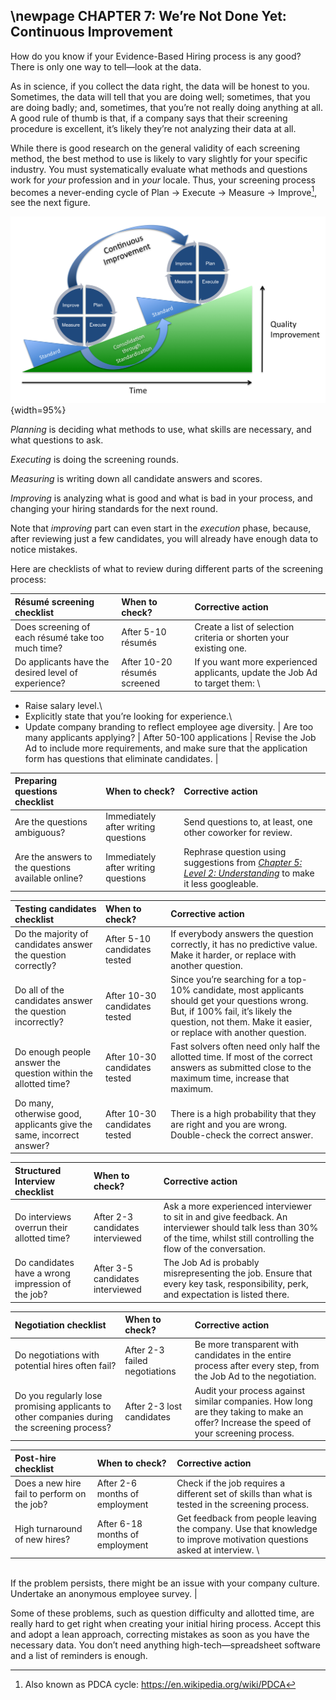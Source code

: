 \newpage
CHAPTER 7: We’re Not Done Yet: Continuous Improvement
-----------------------------------------------------

How do you know if your Evidence-Based Hiring process is any good? There is only one way to tell—look at the data.

As in science, if you collect the data right, the data will be honest to you. Sometimes, the data will tell that you are doing well; sometimes, that you are doing badly; and, sometimes, that you’re not really doing anything at all. A good rule of thumb is that, if a company says that their screening procedure is excellent, it’s likely they’re not analyzing their data at all.

While there is good research on the general validity of each screening method, the best method to use is likely to vary slightly for your specific industry. You must systematically evaluate what methods and questions work for *your* profession and in *your* locale. Thus, your screening process becomes a never-ending cycle of Plan → Execute → Measure → Improve[^pdca], see the next figure.

[^pdca]: Also known as PDCA cycle: <https://en.wikipedia.org/wiki/PDCA>

![Plan → Execute → Measure → Improve cycle.](../images/pemi.png){width=95%}

*Planning* is deciding what methods to use, what skills are necessary, and what questions to ask.

*Executing* is doing the screening rounds.

*Measuring* is writing down all candidate answers and scores.

*Improving* is analyzing what is good and what is bad in your process, and changing your hiring standards for the next round.

Note that *improving* part can even start in the *execution* phase, because, after reviewing just a few candidates, you will already have enough data to notice mistakes. 

Here are checklists of what to review during different parts of the screening process:

Résumé screening checklist         | When to check?        | Corrective action     |
:---                               | :---                  | :-------              |
Does screening of each résumé take too much time? | After 5-10 résumés | Create a list of selection criteria or shorten your existing one. |
Do applicants have the desired level of experience? | After 10-20 résumés screened | If you want more experienced applicants, update the Job Ad to target them: \
- Raise salary level.\
- Explicitly state that you’re looking for experience.\
- Update company branding to reflect employee age diversity. |
Are too many applicants applying? | After 50-100 applications | Revise the Job Ad to include more requirements, and make sure that the application form has questions that eliminate candidates. |

Preparing questions checklist      | When to check?        | Corrective action     |
:------                            | :------               | :-------              |
Are the questions ambiguous? | Immediately after writing questions | Send questions to, at least, one other coworker for review. |
Are the answers to the questions available online? | Immediately after writing questions | Rephrase question using suggestions from [*Chapter 5: Level 2: Understanding*](#level-2-understanding) to make it less googleable. |

Testing candidates checklist       | When to check?        | Corrective action     |
:---                               | :---                  | :-------              |
Do the majority of candidates answer the question correctly? | After 5-10 candidates tested | If everybody answers the question correctly, it has no predictive value. Make it harder, or replace with another question. |
Do all of the candidates answer the question incorrectly? | After 10-30 candidates tested | Since you’re searching for a top-10% candidate, most applicants should get your questions wrong. But, if 100% fail, it’s likely the question, not them. Make it easier, or replace with another question. |
Do enough people answer the question within the allotted time? | After 10-30 candidates tested | Fast solvers often need only half the allotted time. If most of the correct answers as submitted close to the maximum time, increase that maximum. |
Do many, otherwise good, applicants give the same, incorrect answer? | After 10-30 candidates tested | There is a high probability that they are right and you are wrong. Double-check the correct answer. |

Structured Interview checklist     | When to check?        | Corrective action     |
:---                               | :---                  | :-------              |
Do interviews overrun their allotted time? | After 2-3 candidates interviewed | Ask a more experienced interviewer to sit in and give feedback. An interviewer should talk less than 30% of the time, whilst still controlling the flow of the conversation. |
Do candidates have a wrong impression of the job? | After 3-5 candidates interviewed | The Job Ad is probably misrepresenting the job. Ensure that every key task, responsibility, perk, and expectation is listed there. |

Negotiation checklist              | When to check?        | Corrective action     |
:---                               | :---                  | :-------              |
Do negotiations with potential hires often fail? | After 2-3 failed negotiations | Be more transparent with candidates in the entire process after every step, from the Job Ad to the negotiation. |
Do you regularly lose promising applicants to other companies during the screening process? | After 2-3 lost candidates | Audit your process against similar companies. How long are they taking to make an offer? Increase the speed of your screening process. |

Post-hire checklist              | When to check?        | Corrective action     |
:---                             | :---                  | :-------              |
Does a new hire fail to perform on the job? | After 2-6 months of employment | Check if the job requires a different set of skills than what is tested in the screening process. |
High turnaround of new hires? | After 6-18 months of employment | Get feedback from people leaving the company. Use that knowledge to improve motivation questions asked at interview. \
\
If the problem persists, there might be an issue with your company culture. Undertake an anonymous employee survey. |

Some of these problems, such as question difficulty and allotted time, are really hard to get right when creating your initial hiring process. Accept this and adopt a lean approach, correcting mistakes as soon as you have the necessary data. You don’t need anything high-tech—spreadsheet software and a list of reminders is enough.